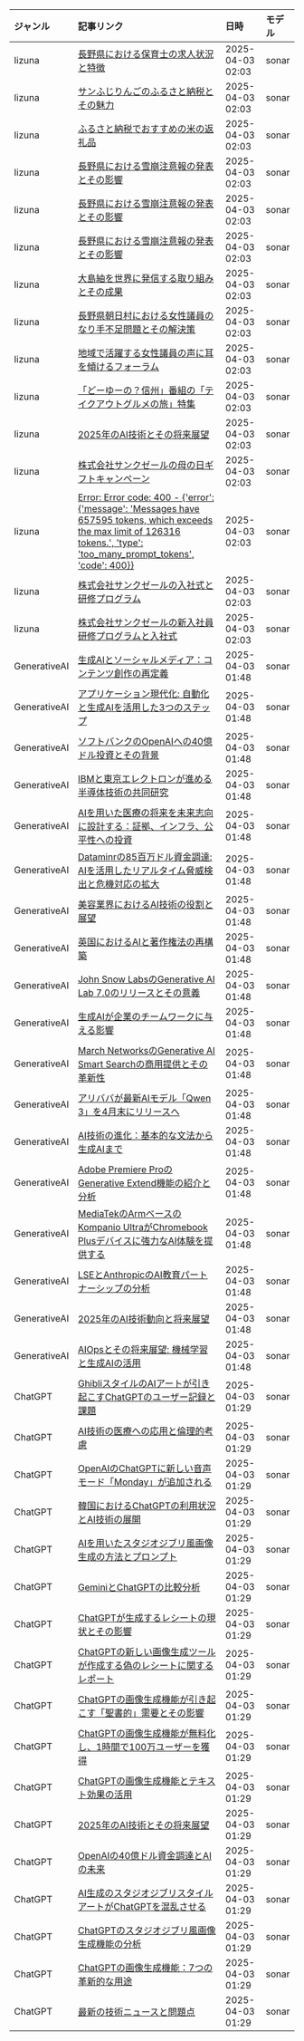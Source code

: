 | ジャンル | 記事リンク | 日時 | モデル |
| :----- | :----- | :----- | :----- |
| Iizuna | [長野県における保育士の求人状況と特徴](Iizuna_1743614176.md) | 2025-04-03 02:03 | sonar |
| Iizuna | [サンふじりんごのふるさと納税とその魅力](Iizuna_1743614127.md) | 2025-04-03 02:03 | sonar |
| Iizuna | [ふるさと納税でおすすめの米の返礼品](Iizuna_1743614081.md) | 2025-04-03 02:03 | sonar |
| Iizuna | [長野県における雪崩注意報の発表とその影響](Iizuna_1743614030.md) | 2025-04-03 02:03 | sonar |
| Iizuna | [長野県における雪崩注意報の発表とその影響](Iizuna_1743613992.md) | 2025-04-03 02:03 | sonar |
| Iizuna | [長野県における雪崩注意報の発表とその影響](Iizuna_1743613793.md) | 2025-04-03 02:03 | sonar |
| Iizuna | [大島紬を世界に発信する取り組みとその成果](Iizuna_1743613755.md) | 2025-04-03 02:03 | sonar |
| Iizuna | [長野県朝日村における女性議員のなり手不足問題とその解決策](Iizuna_1743613716.md) | 2025-04-03 02:03 | sonar |
| Iizuna | [地域で活躍する女性議員の声に耳を傾けるフォーラム](Iizuna_1743613669.md) | 2025-04-03 02:03 | sonar |
| Iizuna | [「どーゆーの？信州」番組の「テイクアウトグルメの旅」特集](Iizuna_1743613624.md) | 2025-04-03 02:03 | sonar |
| Iizuna | [2025年のAI技術とその将来展望](Iizuna_1743613583.md) | 2025-04-03 02:03 | sonar |
| Iizuna | [株式会社サンクゼールの母の日ギフトキャンペーン](Iizuna_1743613544.md) | 2025-04-03 02:03 | sonar |
| Iizuna | [Error: Error code: 400 - {'error': {'message': 'Messages have 657595 tokens, which exceeds the max limit of 126316 tokens.', 'type': 'too_many_prompt_tokens', 'code': 400}}](Iizuna_1743613505.md) | 2025-04-03 02:03 | sonar |
| Iizuna | [株式会社サンクゼールの入社式と研修プログラム](Iizuna_1743613469.md) | 2025-04-03 02:03 | sonar |
| Iizuna | [株式会社サンクゼールの新入社員研修プログラムと入社式](Iizuna_1743613431.md) | 2025-04-03 02:03 | sonar |
| GenerativeAI | [生成AIとソーシャルメディア：コンテンツ創作の再定義](GenerativeAI_1743613393.md) | 2025-04-03 01:48 | sonar |
| GenerativeAI | [アプリケーション現代化: 自動化と生成AIを活用した3つのステップ](GenerativeAI_1743613350.md) | 2025-04-03 01:48 | sonar |
| GenerativeAI | [ソフトバンクのOpenAIへの40億ドル投資とその背景](GenerativeAI_1743613310.md) | 2025-04-03 01:48 | sonar |
| GenerativeAI | [IBMと東京エレクトロンが進める半導体技術の共同研究](GenerativeAI_1743613269.md) | 2025-04-03 01:48 | sonar |
| GenerativeAI | [AIを用いた医療の将来を未来志向に設計する：証拠、インフラ、公平性への投資](GenerativeAI_1743613226.md) | 2025-04-03 01:48 | sonar |
| GenerativeAI | [Dataminrの85百万ドル資金調達: AIを活用したリアルタイム脅威検出と危機対応の拡大](GenerativeAI_1743613185.md) | 2025-04-03 01:48 | sonar |
| GenerativeAI | [美容業界におけるAI技術の役割と展望](GenerativeAI_1743613144.md) | 2025-04-03 01:48 | sonar |
| GenerativeAI | [英国におけるAIと著作権法の再構築](GenerativeAI_1743613101.md) | 2025-04-03 01:48 | sonar |
| GenerativeAI | [John Snow LabsのGenerative AI Lab 7.0のリリースとその意義](GenerativeAI_1743613054.md) | 2025-04-03 01:48 | sonar |
| GenerativeAI | [生成AIが企業のチームワークに与える影響](GenerativeAI_1743613012.md) | 2025-04-03 01:48 | sonar |
| GenerativeAI | [March NetworksのGenerative AI Smart Searchの商用提供とその革新性](GenerativeAI_1743612967.md) | 2025-04-03 01:48 | sonar |
| GenerativeAI | [アリババが最新AIモデル「Qwen 3」を4月末にリリースへ](GenerativeAI_1743612925.md) | 2025-04-03 01:48 | sonar |
| GenerativeAI | [AI技術の進化：基本的な文法から生成AIまで](GenerativeAI_1743612885.md) | 2025-04-03 01:48 | sonar |
| GenerativeAI | [Adobe Premiere ProのGenerative Extend機能の紹介と分析](GenerativeAI_1743612845.md) | 2025-04-03 01:48 | sonar |
| GenerativeAI | [MediaTekのArmベースのKompanio UltraがChromebook Plusデバイスに強力なAI体験を提供する](GenerativeAI_1743612805.md) | 2025-04-03 01:48 | sonar |
| GenerativeAI | [LSEとAnthropicのAI教育パートナーシップの分析](GenerativeAI_1743612765.md) | 2025-04-03 01:48 | sonar |
| GenerativeAI | [2025年のAI技術動向と将来展望](GenerativeAI_1743612721.md) | 2025-04-03 01:48 | sonar |
| GenerativeAI | [AIOpsとその将来展望: 機械学習と生成AIの活用](GenerativeAI_1743612678.md) | 2025-04-03 01:48 | sonar |
| ChatGPT | [GhibliスタイルのAIアートが引き起こすChatGPTのユーザー記録と課題](ChatGPT_1743612497.md) | 2025-04-03 01:29 | sonar |
| ChatGPT | [AI技術の医療への応用と倫理的考慮](ChatGPT_1743612455.md) | 2025-04-03 01:29 | sonar |
| ChatGPT | [OpenAIのChatGPTに新しい音声モード「Monday」が追加される](ChatGPT_1743612414.md) | 2025-04-03 01:29 | sonar |
| ChatGPT | [韓国におけるChatGPTの利用状況とAI技術の展開](ChatGPT_1743612371.md) | 2025-04-03 01:29 | sonar |
| ChatGPT | [AIを用いたスタジオジブリ風画像生成の方法とプロンプト](ChatGPT_1743612334.md) | 2025-04-03 01:29 | sonar |
| ChatGPT | [GeminiとChatGPTの比較分析](ChatGPT_1743612288.md) | 2025-04-03 01:29 | sonar |
| ChatGPT | [ChatGPTが生成するレシートの現状とその影響](ChatGPT_1743612231.md) | 2025-04-03 01:29 | sonar |
| ChatGPT | [ChatGPTの新しい画像生成ツールが作成する偽のレシートに関するレポート](ChatGPT_1743612095.md) | 2025-04-03 01:29 | sonar |
| ChatGPT | [ChatGPTの画像生成機能が引き起こす「聖書的」需要とその影響](ChatGPT_1743612054.md) | 2025-04-03 01:29 | sonar |
| ChatGPT | [ChatGPTの画像生成機能が無料化し、1時間で100万ユーザーを獲得](ChatGPT_1743612011.md) | 2025-04-03 01:29 | sonar |
| ChatGPT | [ChatGPTの画像生成機能とテキスト効果の活用](ChatGPT_1743611969.md) | 2025-04-03 01:29 | sonar |
| ChatGPT | [2025年のAI技術とその将来展望](ChatGPT_1743611918.md) | 2025-04-03 01:29 | sonar |
| ChatGPT | [OpenAIの40億ドル資金調達とAIの未来](ChatGPT_1743611876.md) | 2025-04-03 01:29 | sonar |
| ChatGPT | [AI生成のスタジオジブリスタイルアートがChatGPTを混乱させる](ChatGPT_1743611828.md) | 2025-04-03 01:29 | sonar |
| ChatGPT | [ChatGPTのスタジオジブリ風画像生成機能の分析](ChatGPT_1743611667.md) | 2025-04-03 01:29 | sonar |
| ChatGPT | [ChatGPTの画像生成機能：7つの革新的な用途](ChatGPT_1743611623.md) | 2025-04-03 01:29 | sonar |
| ChatGPT | [最新の技術ニュースと問題点](ChatGPT_1743611578.md) | 2025-04-03 01:29 | sonar |

